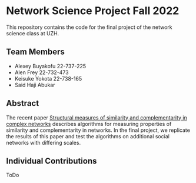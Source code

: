# Network Science Project Fall 2022

This repository contains the code for the final project of the network
science class at UZH.

## Team Members

* Alexey Buyakofu 22-737-225
* Alen Frey 22-732-473
* Keisuke Yokota 22-738-165
* Said Haji Abukar

## Abstract

The recent paper [Structural measures of similarity and complementarity in complex networks](https://www.nature.com/articles/s41598-022-20710-w) describes algorithms for measuring properties of similarity and complementarity in networks. In the final project, we replicate the results of this paper and test the algorithms on additional social networks with differing scales.

## Individual Contributions

ToDo